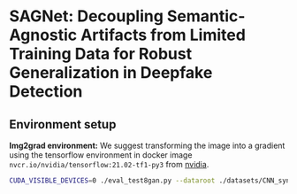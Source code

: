 # SAGNet: Decoupling Semantic-Agnostic Artifacts from Limited Training Data for Robust Generalization in Deepfake Detection

## Environment setup
**Img2grad environment:** 
We suggest transforming the image into a gradient using the tensorflow environment in docker image `nvcr.io/nvidia/tensorflow:21.02-tf1-py3` from [nvidia](https://catalog.ngc.nvidia.com/orgs/nvidia/containers/tensorflow/tags).

```bash
CUDA_VISIBLE_DEVICES=0 ./eval_test8gan.py --dataroot ./datasets/CNN_synth_testset --pth_dataroot ./checkpoints/xxx.pth
```